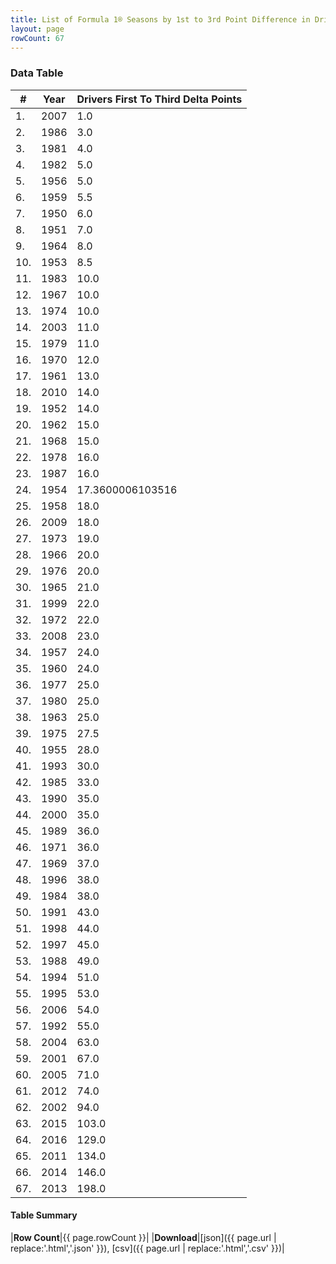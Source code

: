 ```yaml
---
title: List of Formula 1® Seasons by 1st to 3rd Point Difference in Driver's Championship
layout: page
rowCount: 67
---
```


<canvas id="chart" width="400" height="180"></canvas>
<script>
var data = {
    "datasets": [
        {
            "backgroundColor": "#f3a935",
            "borderColor": "#f68639",
            "borderWidth": 1,
            "data": [
                1.0,
                3.0,
                4.0,
                5.0,
                5.0,
                5.5,
                6.0,
                7.0,
                8.0,
                8.5,
                10.0,
                10.0,
                10.0,
                11.0,
                11.0,
                12.0,
                13.0,
                14.0,
                14.0,
                15.0,
                15.0,
                16.0,
                16.0,
                17.3600006103516,
                18.0,
                18.0,
                19.0,
                20.0,
                20.0,
                21.0,
                22.0,
                22.0,
                23.0,
                24.0,
                24.0,
                25.0,
                25.0,
                25.0,
                27.5,
                28.0,
                30.0,
                33.0,
                35.0,
                35.0,
                36.0,
                36.0,
                37.0,
                38.0,
                38.0,
                43.0,
                44.0,
                45.0,
                49.0,
                51.0,
                53.0,
                54.0,
                55.0,
                63.0,
                67.0,
                71.0,
                74.0,
                94.0,
                103.0,
                129.0,
                134.0,
                146.0,
                198.0
            ],
            "label": "Drivers First To Third Delta Points"
        }
    ],
    "labels": [
        "2007",
        "1986",
        "1981",
        "1982",
        "1956",
        "1959",
        "1950",
        "1951",
        "1964",
        "1953",
        "1983",
        "1967",
        "1974",
        "2003",
        "1979",
        "1970",
        "1961",
        "2010",
        "1952",
        "1962",
        "1968",
        "1978",
        "1987",
        "1954",
        "1958",
        "2009",
        "1973",
        "1966",
        "1976",
        "1965",
        "1999",
        "1972",
        "2008",
        "1957",
        "1960",
        "1977",
        "1980",
        "1963",
        "1975",
        "1955",
        "1993",
        "1985",
        "1990",
        "2000",
        "1989",
        "1971",
        "1969",
        "1996",
        "1984",
        "1991",
        "1998",
        "1997",
        "1988",
        "1994",
        "1995",
        "2006",
        "1992",
        "2004",
        "2001",
        "2005",
        "2012",
        "2002",
        "2015",
        "2016",
        "2011",
        "2014",
        "2013"
    ]
};
var options = {
  legend: {
    display: false
  },
  scales: {
    xAxes: [{
      ticks: {
        beginAtZero: true,
        maxRotation: 180,
        display: window.innerWidth > 800
      }
    }],
    yAxes: [{
      ticks: {
        beginAtZero: true
      }
    }]
  },
  onResize: function(chart, size) {
    chart.options.scales.xAxes[0].ticks.display = size.width > 800;
  }
};
new Chart("chart", {
    data: data,
    type: 'bar',
    options: options
});
</script>



### Data Table

| # | Year | Drivers First To Third Delta Points |
|--|--|--|
| 1. | 2007 | 1.0 |
| 2. | 1986 | 3.0 |
| 3. | 1981 | 4.0 |
| 4. | 1982 | 5.0 |
| 5. | 1956 | 5.0 |
| 6. | 1959 | 5.5 |
| 7. | 1950 | 6.0 |
| 8. | 1951 | 7.0 |
| 9. | 1964 | 8.0 |
| 10. | 1953 | 8.5 |
| 11. | 1983 | 10.0 |
| 12. | 1967 | 10.0 |
| 13. | 1974 | 10.0 |
| 14. | 2003 | 11.0 |
| 15. | 1979 | 11.0 |
| 16. | 1970 | 12.0 |
| 17. | 1961 | 13.0 |
| 18. | 2010 | 14.0 |
| 19. | 1952 | 14.0 |
| 20. | 1962 | 15.0 |
| 21. | 1968 | 15.0 |
| 22. | 1978 | 16.0 |
| 23. | 1987 | 16.0 |
| 24. | 1954 | 17.3600006103516 |
| 25. | 1958 | 18.0 |
| 26. | 2009 | 18.0 |
| 27. | 1973 | 19.0 |
| 28. | 1966 | 20.0 |
| 29. | 1976 | 20.0 |
| 30. | 1965 | 21.0 |
| 31. | 1999 | 22.0 |
| 32. | 1972 | 22.0 |
| 33. | 2008 | 23.0 |
| 34. | 1957 | 24.0 |
| 35. | 1960 | 24.0 |
| 36. | 1977 | 25.0 |
| 37. | 1980 | 25.0 |
| 38. | 1963 | 25.0 |
| 39. | 1975 | 27.5 |
| 40. | 1955 | 28.0 |
| 41. | 1993 | 30.0 |
| 42. | 1985 | 33.0 |
| 43. | 1990 | 35.0 |
| 44. | 2000 | 35.0 |
| 45. | 1989 | 36.0 |
| 46. | 1971 | 36.0 |
| 47. | 1969 | 37.0 |
| 48. | 1996 | 38.0 |
| 49. | 1984 | 38.0 |
| 50. | 1991 | 43.0 |
| 51. | 1998 | 44.0 |
| 52. | 1997 | 45.0 |
| 53. | 1988 | 49.0 |
| 54. | 1994 | 51.0 |
| 55. | 1995 | 53.0 |
| 56. | 2006 | 54.0 |
| 57. | 1992 | 55.0 |
| 58. | 2004 | 63.0 |
| 59. | 2001 | 67.0 |
| 60. | 2005 | 71.0 |
| 61. | 2012 | 74.0 |
| 62. | 2002 | 94.0 |
| 63. | 2015 | 103.0 |
| 64. | 2016 | 129.0 |
| 65. | 2011 | 134.0 |
| 66. | 2014 | 146.0 |
| 67. | 2013 | 198.0 |

#### Table Summary

|**Row Count**|{{ page.rowCount }}|
|**Download**|[json]({{ page.url | replace:'.html','.json' }}), [csv]({{ page.url | replace:'.html','.csv' }})|
